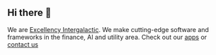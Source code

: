 ## Hi there 👋

We are [Excellency Intergalactic](https://excellency.one). We make cutting-edge software and frameworks in the finance, AI and utility area. Check out our [apps](https://apps.excellency.one) or [contact us](mailto:enquiries@excellency.one)

